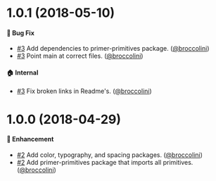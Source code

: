 # 1.0.1 (2018-05-10)

#### :bug: Bug Fix
* [#3](https://github.com/primer/primer-primitives/pull/3) Add dependencies to primer-primitives package. ([@broccolini](https://github.com/broccolini))
* [#3](https://github.com/primer/primer-primitives/pull/3) Point main at correct files. ([@broccolini](https://github.com/broccolini))

#### :house: Internal
* [#3](https://github.com/primer/primer-primitives/pull/3) Fix broken links in Readme's. ([@broccolini](https://github.com/broccolini))

# 1.0.0 (2018-04-29)

#### :rocket: Enhancement
* [#2](https://github.com/primer/primer-primitives/pull/1) Add color, typography, and spacing packages. ([@broccolini](https://github.com/broccolini))
* [#2](https://github.com/primer/primer-primitives/pull/1) Add primer-primitives package that imports all primitives. ([@broccolini](https://github.com/broccolini))

